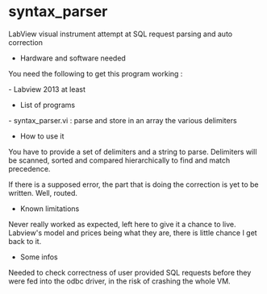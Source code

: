 # syntax_parser

LabView visual instrument attempt at SQL request parsing and auto correction

* Hardware and software needed

You need the following to get this program working :

\- Labview 2013 at least<br>

* List of programs

\- syntax_parser.vi : parse and store in an array the various delimiters<br>

* How to use it

You have to provide a set of delimiters and a string to parse. Delimiters will be scanned, sorted and compared hierarchically to find and match precedence.

If there is a supposed error, the part that is doing the correction is yet to be written. Well, routed.

* Known limitations

Never really worked as expected, left here to give it a chance to live. Labview's model and prices being what they are, there is little chance I get back to it.

* Some infos

Needed to check correctness of user provided SQL requests before they were fed into the odbc driver, in the risk of crashing the whole VM.

